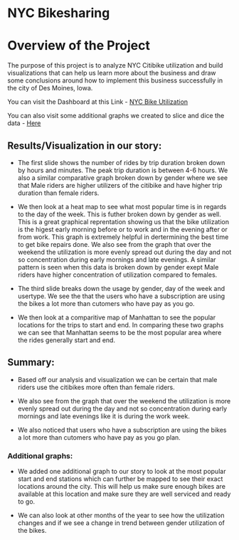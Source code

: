 # NYC Bikesharing


# Overview of the Project

The purpose of this project is to analyze NYC Citibike utilization and build visualizations that can help us learn more about the business and draw some conclusions around how to implement this business successfully in the city of Des Moines, Iowa. 

You can visit the Dashboard at this Link - [NYC Bike Utilization](https://public.tableau.com/shared/SZ8SDJHDP?:display_count=y&:origin=viz_share_link)

You can also visit some additional graphs we created to slice and dice the data - [Here](https://public.tableau.com/views/Book1_16110748737800/NYCCitiBike?:language=en&:display_count=y&:origin=viz_share_link)


## Results/Visualization in our story:

- The first slide shows the number of rides by trip duration broken down by hours and minutes. The peak trip duration is between 4-6 hours. We also a similar comparative graph broken down by gender where we see that Male riders are higher utilizers of the citibike and have higher trip duration than female riders.

- We then look at a heat map to see what most popular time is in regards to the day of the week. This is futher broken down by gender as well. This is a great graphical reprentation showing us that the bike utilization is the higest early morning before or to work and in the evening after or from work. This graph is extremely helpful in dertermining the best time to get bike repairs done. We also see from the graph that over the weekend the utilization is more evenly spread out during the day and not so concentration during early mornings and late evenings. A similar pattern is seen when this data is broken down by gender exept Male riders have higher concentration of utilization compared to females. 

- The third slide breaks down the usage by gender, day of the week and usertype. We see the that the users who have a subscription are using the bikes a lot more than cutomers who have pay as you go.

- We then look at a comparitive map of Manhattan to see the popular locations for the trips to start and end. In comparing these two graphs we can see that Manhattan seems to be the most popular area where the rides generally start and end.

## Summary:

- Based off our analysis and visualization we can be certain that male riders use the citibikes more often than female riders. 

- We also see from the graph that over the weekend the utilization is more evenly spread out during the day and not so concentration during early mornings and late evenings like it is during the work week.

- We also noticed that users who have a subscription are using the bikes a lot more than cutomers who have pay as you go plan.

### Additional graphs:

- We added one additional graph to our story to look at the most popular start and end stations which can further be mapped to see their exact locations around the city. This will help us make sure enough bikes are available at this location and make sure they are well serviced and ready to go.

- We can also look at other months of the year to see how the utilization changes and if we see a change in trend between gender utilization of the bikes. 


